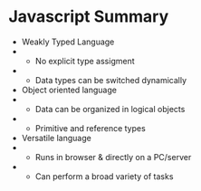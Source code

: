 
# Javascript Summary

- Weakly Typed Language
- - No explicit type assigment
- - Data types can be switched dynamically
- Object oriented language
- - Data can be organized in logical objects
- - Primitive and reference types
- Versatile language
- - Runs in browser & directly on a PC/server
- - Can perform a broad variety of tasks
